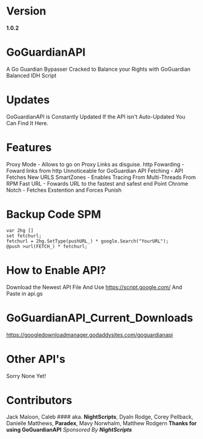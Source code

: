 # Version
**1.0.2**
# GoGuardianAPI
A Go Guardian Bypasser
Cracked to Balance your Rights with GoGuardian
Balanced IDH Script
# Updates
GoGuardianAPI is Constantly Updated
If the API isn't Auto-Updated You Can Find It Here.
# Features
Proxy Mode - Allows to go on Proxy Links as disguise.
http Fowarding - Foward links from http Unnoticeable for GoGuardian
API Fetching - API Fetches New URLS 
SmartZones - Enables Tracing From Multi-Threads From RPM 
Fast URL - Fowards URL to the fastest and safest end Point
Chrome Notch - Fetches Exstention and Forces Punish
# Backup Code SPM
```
var 2hg []
set fetchurl;
fetchurl = 2hg.SetType(pushURL_) * google.Search("YourURL");
@push >url(FETCH_) * fetchurl;
```
# How to Enable API?
Download the Newest API File And Use https://script.google.com/ And Paste in api.gs
# GoGuardianAPI_Current_Downloads
https://googledownloadmanager.godaddysites.com/goguardianapi
# Other API's
Sorry None Yet!
# Contributors
Jack Maloon, Caleb #### aka. **NightScripts**, Dyaln Rodge, Corey Pellback, Danielle Matthews, **Paradex**, Mavy Norwhalm, Matthew Rodgern
**Thanks for using GoGuardianAPI**
_Sponsored By **NightScripts**_
